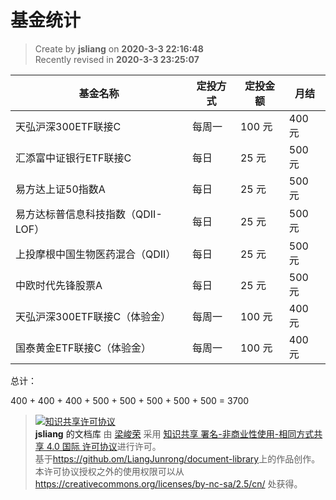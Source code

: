 基金统计
===

> Create by **jsliang** on **2020-3-3 22:16:48**  
> Recently revised in **2020-3-3 23:25:07**

| 基金名称 | 定投方式 | 定投金额 | 月结 |
| --- | --- | --- | --- |
| 天弘沪深300ETF联接C | 每周一 | 100 元 | 400 元 |
| 汇添富中证银行ETF联接C | 每日 | 25 元 | 500 元 |
| 易方达上证50指数A | 每日 | 25 元 | 500 元 |
| 易方达标普信息科技指数（QDII-LOF） | 每日 | 25 元 | 500 元 |
| 上投摩根中国生物医药混合（QDII） | 每日 | 25 元 | 500 元 |
| 中欧时代先锋股票A | 每日 | 25 元 | 500 元 |
| 天弘沪深300ETF联接C（体验金） | 每周一 | 100 元 | 400 元 |
| 国泰黄金ETF联接C（体验金） | 每周一 | 100 元 | 400 元 |

总计：

400 + 400 + 400 + 500 + 500 + 500 + 500 + 500 = 3700

> <a rel="license" href="http://creativecommons.org/licenses/by-nc-sa/4.0/"><img alt="知识共享许可协议" style="border-width:0" src="https://i.creativecommons.org/l/by-nc-sa/4.0/88x31.png" /></a><br /><a xmlns:dct="http://purl.org/dc/terms/" property="dct:title">**jsliang** 的文档库</a> 由 <a xmlns:cc="http://creativecommons.org/ns#" href="https://github.com/LiangJunrong/document-library" property="cc:attributionName" rel="cc:attributionURL">梁峻荣</a> 采用 <a rel="license" href="http://creativecommons.org/licenses/by-nc-sa/4.0/">知识共享 署名-非商业性使用-相同方式共享 4.0 国际 许可协议</a>进行许可。<br />基于<a xmlns:dct="http://purl.org/dc/terms/" href="https://github.com/LiangJunrong/document-library" rel="dct:source">https://github.om/LiangJunrong/document-library</a>上的作品创作。<br />本许可协议授权之外的使用权限可以从 <a xmlns:cc="http://creativecommons.org/ns#" href="https://creativecommons.org/licenses/by-nc-sa/2.5/cn/" rel="cc:morePermissions">https://creativecommons.org/licenses/by-nc-sa/2.5/cn/</a> 处获得。